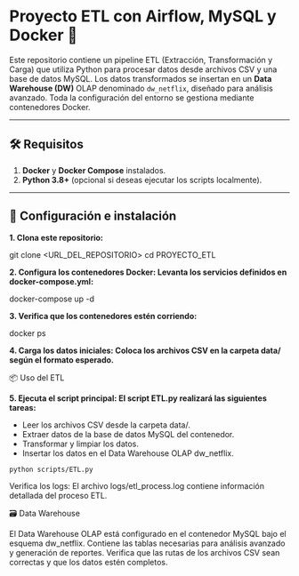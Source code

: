 # Proyecto ETL con Airflow, MySQL y Docker 🚀

Este repositorio contiene un pipeline ETL (Extracción, Transformación y Carga) que utiliza Python para procesar datos desde archivos CSV y una base de datos MySQL. 
Los datos transformados se insertan en un **Data Warehouse (DW)** OLAP denominado `dw_netflix`, diseñado para análisis avanzado. Toda la configuración del entorno se gestiona mediante contenedores Docker.

---

## 🛠️ Requisitos

1. **Docker** y **Docker Compose** instalados.
2. **Python 3.8+** (opcional si deseas ejecutar los scripts localmente).

---

## 🚀 Configuración e instalación

**1. Clona este repositorio:**

git clone <URL_DEL_REPOSITORIO>
cd PROYECTO_ETL

**2. Configura los contenedores Docker: Levanta los servicios definidos en docker-compose.yml:**

docker-compose up -d

**3. Verifica que los contenedores estén corriendo:**

docker ps

**4. Carga los datos iniciales: Coloca los archivos CSV en la carpeta data/ según el formato esperado.**

📦 Uso del ETL

**5. Ejecuta el script principal: El script ETL.py realizará las siguientes tareas:**

- Leer los archivos CSV desde la carpeta data/.
- Extraer datos de la base de datos MySQL del contenedor.
- Transformar y limpiar los datos.
- Insertar los datos en el Data Warehouse OLAP dw_netflix.

```
python scripts/ETL.py
```

Verifica los logs: El archivo logs/etl_process.log contiene información detallada del proceso ETL.

🗃️ Data Warehouse

El Data Warehouse OLAP está configurado en el contenedor MySQL bajo el esquema dw_netflix. Contiene las tablas necesarias para análisis avanzado y generación de reportes.
Verifica que las rutas de los archivos CSV sean correctas y que los datos estén completos.

